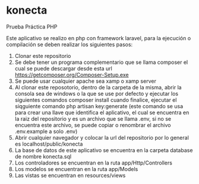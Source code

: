 # konecta
Prueba Práctica PHP

Este aplicativo se realizo en php con framework laravel, para la ejecución o compilación se deben realizar los siguientes pasos:

1. Clonar este repositorio
2. Se debe tener un programa complementario que se llama composer el cual se puede descargar desde esta url https://getcomposer.org/Composer-Setup.exe
3. Se puede usar cualquier apache sea xamp o xamp server
4. Al clonar este reposotorio, dentro de la carpeta de la misma, abrir la consola sea de windows o la que se use por defecto y ejecutar los siguientes comandos
composer install
cuando finalice, ejecutar el siqguiente comando
php artisan key:generate (este comando se usa para crear una llave que identifica el aplicativo, el cual se encuentra en la raiz del repositorio y es un archivo que se llama .env, si no se encuentra este archivo, se puede copiar o renombrar el archivo .env.example a solo .env)
5. Abrir cualquier navegador y colocar la url del repositorio por lo general es localhost/public/konecta
6. La base de datos de este aplicativo se encuentra en la carpeta database de nombre konecta.sql
7. Los controladores se encuentran en la ruta app/Http/Controllers
8. Los modelos se encuentran en la ruta app/Models
9. Las vistas se encuentran en resources/views
